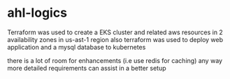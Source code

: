 # ahl-logics

Terraform was used to create a EKS cluster and related aws resources in 2 availability zones in us-ast-1 region
also terraform was used to deploy web application and a mysql database to kubernetes 

there is a lot of room for enhancements (i.e use redis for caching) any way more detailed requirements can assist in a better setup 